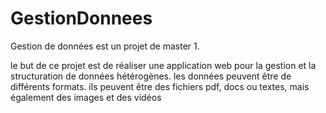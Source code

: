 # GestionDonnees
Gestion de données est un projet de master 1.

le but de ce projet est de réaliser une application web pour la gestion et la structuration de données hétérogènes.
les données peuvent être de différents formats. ils peuvent être des fichiers pdf, docs ou textes, mais également des images et des vidéos